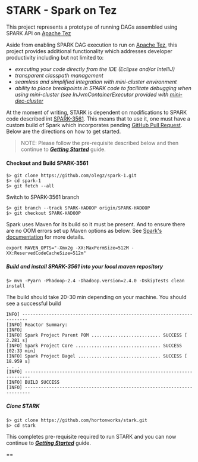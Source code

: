 STARK - Spark on Tez
============

This project represents a prototype of running DAGs assembled using SPARK API on [Apache Tez](http://tez.apache.org/)

Aside from enabling SPARK DAG execution to run on [Apache Tez](http://tez.apache.org/), this project provides additional functionality which addresses developer productivity including but not limited to:
 * _executing your code directly from the IDE (Eclipse and/or IntelliJ)_
 * _transparent classpath management_ 
 * _seamless and simplified integration with mini-cluster environment_ 
 * _ability to place breakpoints in SPARK code to facilitate debugging when using mini-cluster (see InJvmContainerExecutor provided with [mini-dec-cluster](https://github.com/hortonworks/mini-dev-cluster)_
 
At the moment of writing, STARK is dependent on modifications to SPARK code described int [SPARK-3561](https://issues.apache.org/jira/browse/SPARK-3561). 
This means that to use it, one must have a custom build of Spark which incorporates pending [GitHub Pull Request](https://github.com/apache/spark/pull/2422).
Below are the directions on how to get started.

> NOTE: Please follow the pre-requisite described below and then continue to [**_Getting Started_**](https://github.com/hortonworks/spark-on-tez/wiki/Getting-Started) guide.

#### Checkout and Build SPARK-3561
```
$> git clone https://github.com/olegz/spark-1.git
$> cd spark-1
$> git fetch --all
```

Switch to SPARK-3561 branch

```
$> git branch --track SPARK-HADOOP origin/SPARK-HADOOP
$> git checkout SPARK-HADOOP
```
Spark uses Maven for its build so it must be present. And to ensure there are no OOM errors set up Maven options as below. 
See [Spark's documentation](https://spark.apache.org/docs/latest/building-with-maven.html) for more details.

```
export MAVEN_OPTS="-Xmx2g -XX:MaxPermSize=512M -XX:ReservedCodeCacheSize=512m"
```

##### Build and install SPARK-3561 into your local maven repository

```
$> mvn -Pyarn -Phadoop-2.4 -Dhadoop.version=2.4.0 -DskipTests clean install
```
The build should take 20-30 min depending on your machine. You should see a successful build
```
INFO] ------------------------------------------------------------------------
[INFO] Reactor Summary:
[INFO]
[INFO] Spark Project Parent POM .......................... SUCCESS [  2.281 s]
[INFO] Spark Project Core ................................ SUCCESS [02:33 min]
[INFO] Spark Project Bagel ............................... SUCCESS [ 18.959 s]
. . .
[INFO] ------------------------------------------------------------------------
[INFO] BUILD SUCCESS
[INFO] ------------------------------------------------------------------------
```

##### Clone STARK

```
$> git clone https://github.com/hortonworks/stark.git
$> cd stark
```

This completes pre-requisite required to run STARK and you can now 
continue to [**_Getting Started_**](https://github.com/hortonworks/spark-on-tez/wiki/Getting-Started) guide.

==



